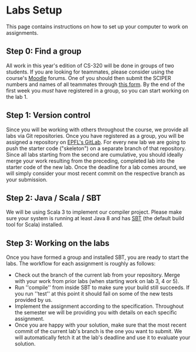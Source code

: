 # Labs Setup

This page contains instructions on how to set up your computer to work on assignments.


## Step 0: Find a group

All work in this year's edition of CS-320 will be done in groups of two students.
If you are looking for teammates, please consider using the course's [Moodle](https://moodle.epfl.ch/course/view.php?id=4241) forums.
One of you should then submit the SCIPER numbers and names of all teammates through [this form](https://docs.google.com/forms/d/18-NX9JvzAVcyUwLruJ-rbkqGD-1qD8EYS_uqAFkC6NQ/edit).
By the end of the first week you *must* have registered in a group, so you can start working on the lab 1.


## Step 1: Version control 

Since you will be working with others throughout the course, we provide all labs via Git repositories.
Once you have registered as a group, you will be assigned a repository on [EPFL's GitLab](https://gitlab.epfl.ch/).
For every new lab we are going to push the starter code ("skeleton") on a separate branch of that repository.
Since all labs starting from the second are cumulative, you should ideally merge your work resulting from the preceding, completed lab into the starter code of the new lab.
Once the deadline for a lab comes around, we will simply consider your most recent commit on the respective branch as your submission.


## Step 2: Java / Scala / SBT 

We will be using Scala 3 to implement our compiler project.
Please make sure your system is running at least Java 8 and has [SBT](http://www.scala-sbt.org/) (the default build tool for Scala) installed.


## Step 3: Working on the labs 

Once you have formed a group and installed SBT, you are ready to start the labs. The workflow for each assignment is roughly as follows:
  * Check out the branch of the current lab from your repository. Merge with your work from prior labs (when starting work on lab 3, 4 or 5).
  * Run ''compile'' from inside SBT to make sure your build still succeeds. If you run ''test'' at this point it should fail on some of the new tests provided by us.
  * Implement the assignment according to the specification. Throughout the semester we will be providing you with details on each specific assignment.
  * Once you are happy with your solution, make sure that the most recent commit of the current lab's branch is the one you want to submit. We will automatically fetch it at the lab's deadline and use it to evaluate your solution.
